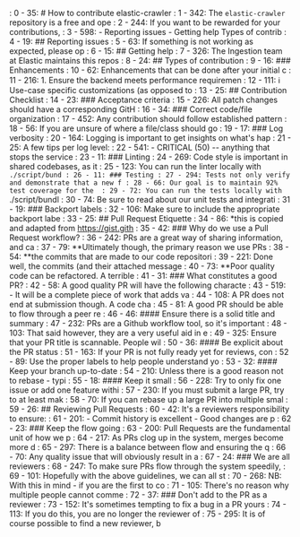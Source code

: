  : 0 - 35: # How to contribute elastic-crawler
 : 1 - 342: The `elastic-crawler` repository is a free and ope
 : 2 - 244: If you want to be rewarded for your contributions,
 : 3 - 598: - Reporting issues - Getting help Types of contrib
 : 4 - 19: ## Reporting issues
 : 5 - 63: If something is not working as expected, please op
 : 6 - 15: ## Getting help
 : 7 - 326: The Ingestion team at Elastic maintains this repos
 : 8 - 24: ## Types of contribution
 : 9 - 16: ### Enhancements
 : 10 - 62: Enhancements that can be done after your initial c
 : 11 - 216: 1. Ensure the backend meets performance requiremen
 : 12 - 111: ℹ️ Use-case specific customizations (as opposed to
 : 13 - 25: ## Contribution Checklist
 : 14 - 23: ### Acceptance criteria
 : 15 - 226: All patch changes should have a corresponding GitH
 : 16 - 34: ### Correct code/file organization
 : 17 - 452: Any contribution should follow established pattern
 : 18 - 56: If you are unsure of where a file/class should go 
 : 19 - 17: ### Log verbosity
 : 20 - 164: Logging is important to get insights on what's hap
 : 21 - 25: A few tips per log level:
 : 22 - 541: - CRITICAL (50) -- anything that stops the service
 : 23 - 11: ### Linting
 : 24 - 269: Code style is important in shared codebases, as it
 : 25 - 123: You can run the linter locally with `./script/bund
 : 26 - 11: ### Testing
 : 27 - 294: Tests not only verify and demonstrate that a new f
 : 28 - 66: Our goal is to maintain 92% test coverage for the 
 : 29 - 72: You can run the tests locally with `./script/bundl
 : 30 - 74: Be sure to read about our unit tests and integrati
 : 31 - 19: ### Backport labels
 : 32 - 106: Make sure to include the appropriate backport labe
 : 33 - 25: ## Pull Request Etiquette
 : 34 - 86: *this is copied and adapted from https://gist.gith
 : 35 - 42: ### Why do we use a Pull Request workflow?
 : 36 - 242: PRs are a great way of sharing information, and ca
 : 37 - 79: **Ultimately though, the primary reason we use PRs
 : 38 - 54: **the commits that are made to our code repositori
 : 39 - 221: Done well, the commits (and their attached message
 : 40 - 73: **Poor quality code can be refactored. A terrible 
 : 41 - 31: ### What constitutes a good PR?
 : 42 - 58: A good quality PR will have the following characte
 : 43 - 519: - It will be a complete piece of work that adds va
 : 44 - 108: A PR does not end at submission though. A code cha
 : 45 - 81: A good PR should be able to flow through a peer re
 : 46 - 46: #### Ensure there is a solid title and summary
 : 47 - 232: PRs are a Github workflow tool, so it's important 
 : 48 - 103: That said however, they are a very useful aid in e
 : 49 - 325: Ensure that your PR title is scannable. People wil
 : 50 - 36: #### Be explicit about the PR status
 : 51 - 163: If your PR is not fully ready yet for reviews, con
 : 52 - 89: Use the proper labels to help people understand yo
 : 53 - 32: #### Keep your branch up-to-date
 : 54 - 210: Unless there is a good reason not to rebase - typi
 : 55 - 18: #### Keep it small
 : 56 - 228: Try to only fix one issue or add one feature withi
 : 57 - 230: If you must submit a large PR, try to at least mak
 : 58 - 70: If you can rebase up a large PR into multiple smal
 : 59 - 26: ## Reviewing Pull Requests
 : 60 - 42: It's a reviewers responsibility to ensure:
 : 61 - 201: - Commit history is excellent - Good changes are p
 : 62 - 23: ### Keep the flow going
 : 63 - 200: Pull Requests are the fundamental unit of how we p
 : 64 - 217: As PRs clog up in the system, merges become more d
 : 65 - 297: There is a balance between flow and ensuring the q
 : 66 - 70: Any quality issue that will obviously result in a 
 : 67 - 24: ### We are all reviewers
 : 68 - 247: To make sure PRs flow through the system speedily,
 : 69 - 101: Hopefully with the above guidelines, we can all st
 : 70 - 268: NB: With this in mind - if you are the first to co
 : 71 - 105: There's no reason why multiple people cannot comme
 : 72 - 37: ### Don't add to the PR as a reviewer
 : 73 - 152: It's sometimes tempting to fix a bug in a PR yours
 : 74 - 113: If you do this, you are no longer the reviewer of 
 : 75 - 295: It is of course possible to find a new reviewer, b